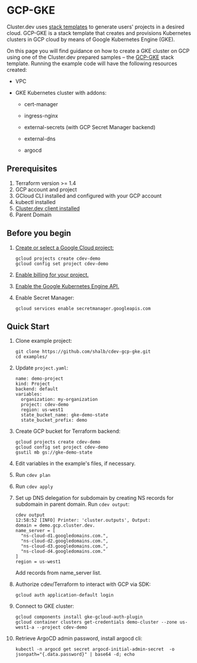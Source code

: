 # GCP-GKE

Cluster.dev uses [stack templates](https://docs.cluster.dev/stack-templates-overview/) to generate users' projects in a desired cloud. GCP-GKE is a stack template that creates and provisions Kubernetes clusters in GCP cloud by means of Google Kubernetes Engine (GKE).

On this page you will find guidance on how to create a GKE cluster on GCP using one of the Cluster.dev prepared samples – the [GCP-GKE](https://github.com/shalb/cdev-gcp-gke) stack template. Running the example code will have the following resources created:

* VPC

* GKE Kubernetes cluster with addons:

  * cert-manager

  * ingress-nginx

  * external-secrets (with GCP Secret Manager backend)

  * external-dns

  * argocd

## Prerequisites

1. Terraform version >= 1.4
2. GCP account and project
3. GCloud CLI installed and configured with your GCP account
4. kubectl installed
5. [Cluster.dev client installed](https://docs.cluster.dev/get-started-install/)
6. Parent Domain

## Before you begin

1.  [Create or select a Google Cloud project:](https://console.cloud.google.com/project)
    ```
    gcloud projects create cdev-demo
    gcloud config set project cdev-demo
    ```

2.  [Enable billing for your project.](https://support.google.com/cloud/answer/6293499#enable-billing)

3.  [Enable the Google Kubernetes Engine API.](https://console.cloud.google.com/flows/enableapi?apiid=container,cloudresourcemanager.googleapis.com)

4. Enable Secret Manager:
   ```
   gcloud services enable secretmanager.googleapis.com
   ```


## Quick Start

1. Clone example project:
    ```
    git clone https://github.com/shalb/cdev-gcp-gke.git
    cd examples/
    ```
2. Update `project.yaml`:
    ```
    name: demo-project
    kind: Project
    backend: default
    variables:
      organization: my-organization
      project: cdev-demo
      region: us-west1
      state_bucket_name: gke-demo-state
      state_bucket_prefix: demo
    ```
3. Create GCP bucket for Terraform backend:
    ```
    gcloud projects create cdev-demo
    gcloud config set project cdev-demo
    gsutil mb gs://gke-demo-state
    ```
4. Edit variables in the example's files, if necessary.
5. Run `cdev plan`
6. Run `cdev apply`
7. Set up DNS delegation for subdomain by creating
   NS records for subdomain in parent domain.
   Run `cdev output`:
   ```
   cdev output
   12:58:52 [INFO] Printer: 'cluster.outputs', Output:
   domain = demo.gcp.cluster.dev.
   name_server = [
     "ns-cloud-d1.googledomains.com.",
     "ns-cloud-d2.googledomains.com.",
     "ns-cloud-d3.googledomains.com.",
     "ns-cloud-d4.googledomains.com."
   ]
   region = us-west1
   ```
   Add records from name_server list.

8. Authorize cdev/Terraform to interact with GCP via SDK:
    ```
    gcloud auth application-default login
    ```
9. Connect to GKE cluster:
    ```
    gcloud components install gke-gcloud-auth-plugin
    gcloud container clusters get-credentials demo-cluster --zone us-west1-a --project cdev-demo
    ```
10. Retrieve ArgoCD admin password,
   install argocd cli:
    ```
    kubectl -n argocd get secret argocd-initial-admin-secret  -o jsonpath="{.data.password}" | base64 -d; echo
    ```
